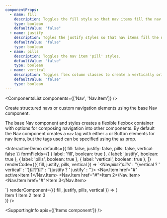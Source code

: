 ```yaml
---
componentProps:
  - name: fill
    description: Toggles the fill style so that nav items fill the nav container based on their width.
    type: boolean
    defaultValue: "false"
  - name: justify
    description: Togles the justify styles so that nav items fill the nav container using an equal width.
    defaultValue: "false"
    type: boolean
  - name: pills
    description: Toggles the nav item 'pill' styles.
    defaultValue: "false"
    type: boolean
  - name: vertical
    description: Toggles flex column classes to create a vertically oriented nav.
    defaultValue: "false"
    type: boolean
---
```


<ComponentsList components={['Nav', 'Nav.Item']} />

Create structured navs or custom navigation elements using the base Nav
component.

The base Nav component and styles creates a flexible flexbox container with
options for composing navigation into other components. By default the Nav
component creates a `nav` tag with either `a` or Button elements for nav items,
but the tags used can be specified using the `as` prop.

<InteractiveDemo
  defaults={{ fill: false, justify: false, pills: false, vertical: false }}
  formFields={[
    { label: 'fill', boolean: true },
    { label: 'justify', boolean: true },
    { label: 'pills', boolean: true },
    { label: 'vertical', boolean: true },
  ]}
  renderCode={({ fill, justify, pills, vertical }) => `<Nav${pills ? ' pills' : ''}${vertical ? ' vertical' : ''}${fill ? ' fill' : ''}${justify ? ' justify' : ''}>
  <Nav.Item href="#" active>Item 1</Nav.Item>
  <Nav.Item href="#">Item 2</Nav.Item>
  <Nav.Item href="#">Item 3</Nav.Item>
</Nav>`}
  renderComponent={({ fill, justify, pills, vertical }) => (
    <div className="w-75">
      <Nav pills={pills} vertical={vertical} fill={fill} justify={justify}>
        <Nav.Item href="#" active>Item 1</Nav.Item>
        <Nav.Item href="#">Item 2</Nav.Item>
        <Nav.Item href="#">Item 3</Nav.Item>
      </Nav>
    </div>
  )}
/>

<SupportingInfo apis={['Items component']} />

<PropsTabs componentProps={componentProps} />
